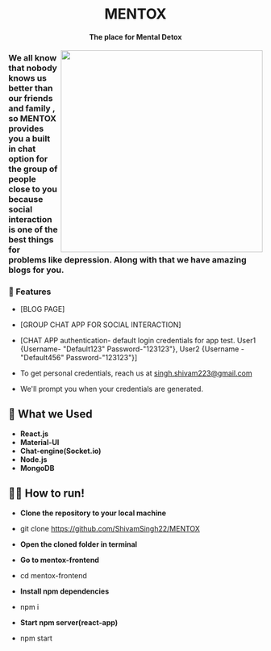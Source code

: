 <h1 align="center">MENTOX</h1>
<h4 align="center">The place for Mental Detox</h4>

<img align = "right" src = "https://media1.giphy.com/media/ybhSNhNjFsII5skvFH/200w.webp?cid=ecf05e471vqxn5rfsafmqi7d40b3fkvp9n3g3l7ehganskso&rid=200w.webp&ct=g" width = "400" >

### We all know that nobody knows us better than our friends and family , so MENTOX provides you a built in chat option for the group of people close to you because social interaction is one of the best things for problems like depression. Along with that we have amazing blogs for you.
### 🔭 Features

- [BLOG PAGE]

- [GROUP CHAT APP FOR SOCIAL INTERACTION]

- [CHAT APP authentication- default login credentials for app test. User1 {Username- "Default123" Password-"123123"}, User2 {Username -"Default456" Password-"123123"}]
- To get personal credentials, reach us at singh.shivam223@gmail.com
- We'll prompt you when your credentials are generated.
                                                                

## 🌱 What we Used

- **React.js**
- **Material-UI**
- **Chat-engine(Socket.io)**
- **Node.js**
- **MongoDB**

## 🏃‍♂️ How to run!

- **Clone the repository to your local machine** 
- git clone https://github.com/ShivamSingh22/MENTOX

- **Open the cloned folder in terminal**

- **Go to mentox-frontend**
- cd mentox-frontend
 
- **Install npm dependencies**
- npm i
 
- **Start npm server(react-app)**
- npm start


